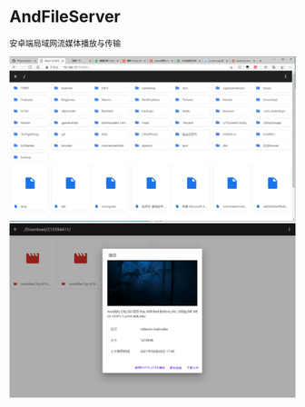 # AndFileServer
安卓端局域网流媒体播放与传输

![](screen/-2021-02-03-124416-282089-o_1etj39eca1dbn1rq865iqkv1hu611-uid-1503773@1591x919.png)
![](screen/-2021-02-08-163201-282089-o_1eu0cdc7914na1a3m1a6fq2hes1r-uid-1503773@1436x877.png)
